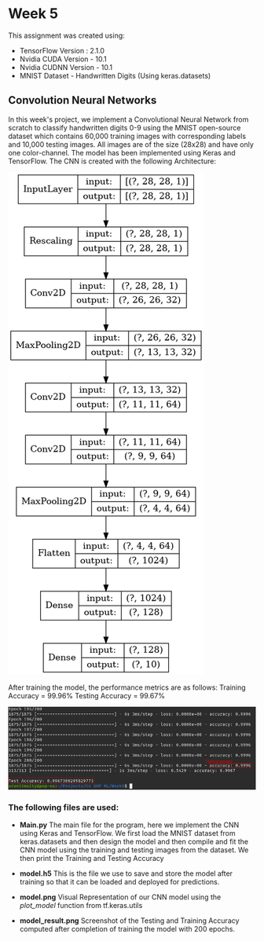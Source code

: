 # Week 5
This assignment was created using:
* TensorFlow Version : 2.1.0
* Nvidia CUDA Version - 10.1
* Nvidia CUDNN Version - 10.1 
* MNIST Dataset - Handwritten Digits (Using keras.datasets)

## Convolution Neural Networks
In this week's project, we implement a Convolutional Neural Network from scratch to classify handwritten digits 0-9 using the MNIST open-source dataset which contains 60,000 training images with corresponding labels and 10,000 testing images. All images are of the size (28x28) and have only one color-channel. The model has been implemented using Keras and TensorFlow.
The CNN is created with the following Architecture:

![Model Image](model.png)


After training the model, the performance metrics are as follows:
Training Accuracy = 99.96%
Testing Accuracy = 99.67%

![Model Results](model_result.png)

### The following files are used:

* **Main.​py**
 The main file for the program, here we implement the CNN using Keras and TensorFlow. We first load the MNIST dataset from keras.datasets and then design the model and then compile and fit the CNN model using the training and testing images from the dataset. We then print the Training and Testing Accuracy
 
 * **model.​h5**
 This is the file we use to save and store the model after training so that it can be loaded and deployed for predictions.
 
 * **model.png**
Visual Representation of our CNN model using the *plot_model* function from tf.keras.utils 
 
 * **model_result.png** 
Screenshot of the Testing and Training Accuracy computed after completion of training the model with 200 epochs.